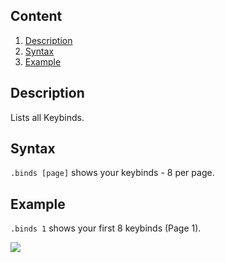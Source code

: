 ## Content
  1. [Description](#description)
  2. [Syntax](#syntax)
  3. [Example](#example)

## Description
Lists all Keybinds.

## Syntax
`.binds [page]` shows your keybinds - 8 per page.

## Example
`.binds 1` shows your first 8 keybinds (Page 1).

![](http://puu.sh/hJoH1/df715b5139.png)
